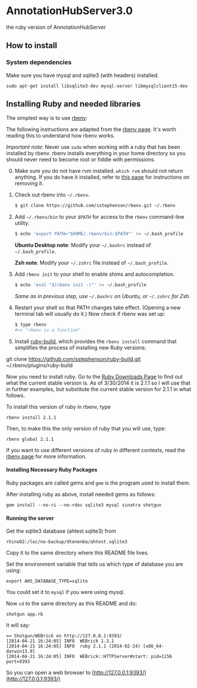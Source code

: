 AnnotationHubServer3.0
======================

the ruby version of AnnotationHubServer

## How to install

### System dependencies

Make sure you have mysql and sqlite3 (with headers) installed. 

    sudo apt-get install libsqlite3-dev mysql-server libmysqlclient15-dev


## Installing Ruby and needed libraries

The simplest way is to use 
[rbenv](https://github.com/sstephenson/rbenv):

The following instructions are adapted from the 
[rbenv page](https://github.com/sstephenson/rbenv). It's worth reading this
to understand how rbenv works.

*Important note*: Never use `sudo` when working with a ruby that has been
installed by rbenv. rbenv installs everything in your home directory so
you should never need to become root or fiddle with permissions.

0. Make sure you do not have rvm installed. `which rvm` should not return 
   anything. If you do have it installed, refer to 
   [this page](http://stackoverflow.com/questions/3950260/howto-uninstall-rvm)
   for instructions on removing it.

1. Check out rbenv into `~/.rbenv`.

    ~~~ sh
    $ git clone https://github.com/sstephenson/rbenv.git ~/.rbenv
    ~~~

2. Add `~/.rbenv/bin` to your `$PATH` for access to the `rbenv`
   command-line utility.

    ~~~ sh
    $ echo 'export PATH="$HOME/.rbenv/bin:$PATH"' >> ~/.bash_profile
    ~~~

    **Ubuntu Desktop note**: Modify your `~/.bashrc` instead of `~/.bash_profile`.

    **Zsh note**: Modify your `~/.zshrc` file instead of `~/.bash_profile`.

3. Add `rbenv init` to your shell to enable shims and autocompletion.

    ~~~ sh
    $ echo 'eval "$(rbenv init -)"' >> ~/.bash_profile
    ~~~

    _Same as in previous step, use `~/.bashrc` on Ubuntu, or `~/.zshrc` for Zsh._

4. Restart your shell so that PATH changes take effect. (Opening a new
   terminal tab will usually do it.) Now check if rbenv was set up:

    ~~~ sh
    $ type rbenv
    #=> "rbenv is a function"
    ~~~

5.  Install
[ruby-build](https://github.com/sstephenson/ruby-build),
which provides the
`rbenv install` command that simplifies the process of
installing new Ruby versions:

git clone https://github.com/sstephenson/ruby-build.git ~/.rbenv/plugins/ruby-build

Now you need to install ruby. Go to the 
[Ruby Downloads Page](https://www.ruby-lang.org/en/downloads/)
to find out what the current stable version is. As of 3/30/2014 it is
2.1.1 so I will use that in further examples, but substitute the current
stable version for 2.1.1 in what follows.

To install this version of ruby in rbenv, type

    rbenv install 2.1.1

Then, to make this the only version of ruby that you will use, type:

    rbenv global 2.1.1

If you want to use different versions of ruby in different contexts, read the
[rbenv page](https://github.com/sstephenson/rbenv)
for more information.


#### Installing Necessary Ruby Packages

Ruby packages are called gems and `gem` is the program used to install them.

After installing ruby as above, install needed gems as follows:

    gem install --no-ri --no-rdoc sqlite3 mysql sinatra shotgun


#### Running the server

Get the sqlite3 database  (ahtest.sqlite3) from 

    rhino02:/loc/no-backup/dtenenba/ahtest.sqlite3

Copy it to the same directory where this README file lives.

Set the environment variable that tells us which 
type of database you are using:

    export AHS_DATABASE_TYPE=sqlite

You could set it to `mysql` if you were using mysql. 

Now `cd` to the same directory as this README and do:

    shotgun app.rb

It will say:

    == Shotgun/WEBrick on http://127.0.0.1:9393/
    [2014-04-21 16:24:05] INFO  WEBrick 1.3.1
    [2014-04-21 16:24:05] INFO  ruby 2.1.1 (2014-02-24) [x86_64-darwin13.0]
    [2014-04-21 16:24:05] INFO  WEBrick::HTTPServer#start: pid=1156 port=9393


So you can open a web browser to 
[http://127.0.0.1:9393/](http://127.0.0.1:9393/) 

